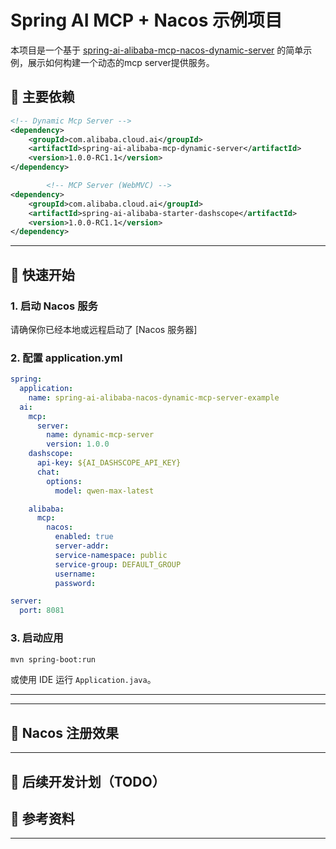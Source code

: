 # Spring AI MCP + Nacos 示例项目

本项目是一个基于 [spring-ai-alibaba-mcp-nacos-dynamic-server](https://github.com/spring-projects/spring-ai-alibaba) 的简单示例，展示如何构建一个动态的mcp server提供服务。

## 🧩 主要依赖

```xml
<!-- Dynamic Mcp Server -->
<dependency>
    <groupId>com.alibaba.cloud.ai</groupId>
    <artifactId>spring-ai-alibaba-mcp-dynamic-server</artifactId>
    <version>1.0.0-RC1.1</version>
</dependency>

        <!-- MCP Server (WebMVC) -->
<dependency>
    <groupId>com.alibaba.cloud.ai</groupId>
    <artifactId>spring-ai-alibaba-starter-dashscope</artifactId>
    <version>1.0.0-RC1.1</version>
</dependency>
```

---

## 🚀 快速开始

### 1. 启动 Nacos 服务

请确保你已经本地或远程启动了 [Nacos 服务器]

### 2. 配置 application.yml

```yaml
spring:
  application:
    name: spring-ai-alibaba-nacos-dynamic-mcp-server-example
  ai:
    mcp:
      server:
        name: dynamic-mcp-server
        version: 1.0.0
    dashscope:
      api-key: ${AI_DASHSCOPE_API_KEY}
      chat:
        options:
          model: qwen-max-latest

    alibaba:
      mcp:
        nacos:
          enabled: true
          server-addr:
          service-namespace: public
          service-group: DEFAULT_GROUP
          username:
          password:

server:
  port: 8081


```

### 3. 启动应用

```bash
mvn spring-boot:run
```

或使用 IDE 运行 `Application.java`。

---

---

## 📡 Nacos 注册效果

---

## 🚧 后续开发计划（TODO）


## 📎 参考资料

---
